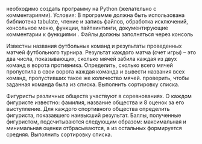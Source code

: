 необходимо создать программу на Python (желательно с комментариями). Условия: В программе должна быть использована библиотека tabulate, чтение и запись
файлов, обработка исключений, консольное меню, функции, тайпхинтинги,
документирующие комментарии к функциями . Файлы должны заполняться через консоль

Известны названия футбольных команд и результаты проведенных матчей футбольного
турнира. Результат каждого матча (счет игры) – это два числа, показывающих, сколько
мячей забила каждая из двух команд в ворота противника. Определить, сколько всего мячей
пропустила в свои ворота каждая команда и вывести названия всех команд, пропустивших
такое же количество мячей. проверить, чтобы заданная команда была из списка. Выполнить
сортировку списка.

Фигуристы различных обществ участвуют в соревнованиях. О каждом фигуристе
известно: фамилия, название общества и 8 оценок за его выступление. Для каждого
спортивного общества определить фигуриста, показавшего наивысший результат. Баллы,
полученные фигуристом, подсчитываются следующим образом: максимальная и
минимальная оценки отбрасываются, а из остальных формируется средняя. Выполнить
сортировку списка.
